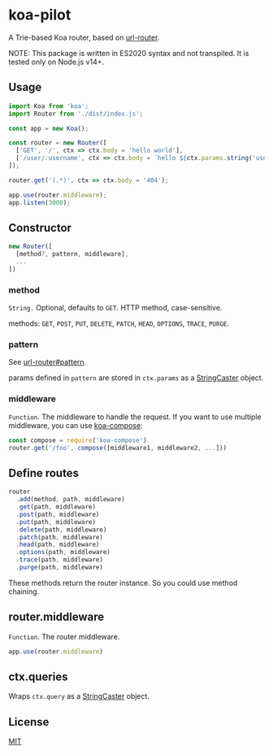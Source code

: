 # koa-pilot
A Trie-based Koa router, based on [url-router](https://github.com/jiangfengming/url-router).

NOTE: This package is written in ES2020 syntax and not transpiled. It is tested only on Node.js v14+.

## Usage
```js
import Koa from 'koa';
import Router from './dist/index.js';

const app = new Koa();

const router = new Router([
  ['GET', '/', ctx => ctx.body = 'hello world'],
  ['/user/:username', ctx => ctx.body = `hello ${ctx.params.string('username')}. code: ${ctx.queries.int('code')}`]
]);

router.get('(.*)', ctx => ctx.body = '404');

app.use(router.middleware);
app.listen(3000);
```

## Constructor
```js
new Router([
  [method?, pattern, middleware],
  ...
])
```

### method
`String.` Optional, defaults to `GET`. HTTP method, case-sensitive.

methods: `GET`, `POST`, `PUT`, `DELETE`, `PATCH`, `HEAD`, `OPTIONS`, `TRACE`, `PURGE`.

### pattern
See [url-router#pattern](https://github.com/jiangfengming/url-router#pattern).

params defined in `pattern` are stored in `ctx.params` as a [StringCaster](https://github.com/jiangfengming/cast-string#stringcaster) object.

### middleware
`Function`. The middleware to handle the request. If you want to use multiple middleware, you can use
[koa-compose](https://github.com/koajs/compose):

```js
const compose = require('koa-compose')
router.get('/foo', compose([middleware1, middleware2, ...]))
```

## Define routes

```js
router
  .add(method, path, middleware)
  .get(path, middleware)
  .post(path, middleware)
  .put(path, middleware)
  .delete(path, middleware)
  .patch(path, middleware)
  .head(path, middleware)
  .options(path, middleware)
  .trace(path, middleware)
  .purge(path, middleware)
```

These methods return the router instance. So you could use method chaining.

## router.middleware
`Function`. The router middleware.

```js
app.use(router.middleware)
```

## ctx.queries
Wraps `ctx.query` as a [StringCaster](https://github.com/jiangfengming/cast-string#stringcaster) object.

## License
[MIT](LICENSE)
